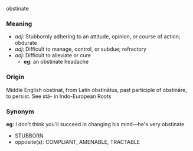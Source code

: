 obstinate
### Meaning
+ _adj_: Stubbornly adhering to an attitude, opinion, or course of action; obdurate
+ _adj_: Difficult to manage, control, or subdue; refractory
+ _adj_: Difficult to alleviate or cure
    + __eg__: an obstinate headache

### Origin

Middle English obstinat, from Latin obstinātus, past participle of obstināre, to persist. See stā- in Indo-European Roots

### Synonym

__eg__: I don't think you'll succeed in changing his mind—he's very obstinate

+ STUBBORN
+ opposite(s): COMPLIANT, AMENABLE, TRACTABLE


